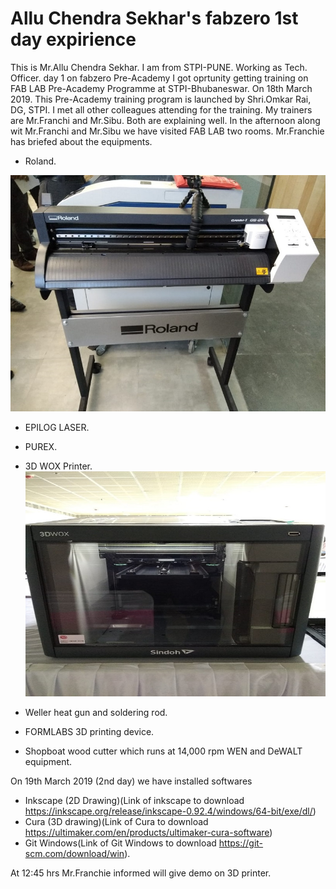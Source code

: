 # Allu Chendra Sekhar's fabzero 1st day expirience 
This is Mr.Allu Chendra Sekhar. I am from STPI-PUNE. Working as Tech. Officer.
day 1 on fabzero Pre-Academy
I got oprtunity getting training on FAB LAB Pre-Academy Programme at STPI-Bhubaneswar. On 18th March 2019.
This Pre-Academy training program is launched by Shri.Omkar Rai, DG, STPI.
I met all other colleagues attending for the training. 
My trainers are Mr.Franchi and Mr.Sibu.
Both are explaining well. 
In the afternoon along wit Mr.Franchi and Mr.Sibu we have visited FAB LAB two rooms. 
Mr.Franchie has briefed about the equipments. 

- Roland.<br>

![](image/roland_vily_cuttin_plotter.jpg)
- EPILOG LASER.
- PUREX.
- 3D WOX Printer.
![](image/3dprinter.jpg)

- Weller heat gun and soldering rod.
- FORMLABS 3D printing device.
- Shopboat wood cutter which runs at 14,000 rpm WEN and DeWALT equipment.


On 19th March 2019 (2nd day)
we have installed softwares 
- Inkscape (2D Drawing)(Link of inkscape to download https://inkscape.org/release/inkscape-0.92.4/windows/64-bit/exe/dl/)
- Cura (3D drawing)(Link of Cura to download https://ultimaker.com/en/products/ultimaker-cura-software)
- Git Windows(Link of Git Windows to download https://git-scm.com/download/win).

At 12:45 hrs Mr.Franchie informed will give demo on 3D printer.
